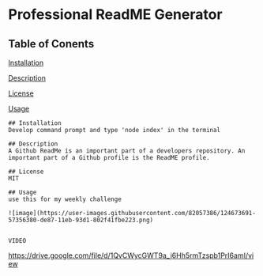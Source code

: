 # Professional ReadME Generator
  
 ## Table of Conents

 [Installation](#installation)
 
 [Description](#description)

[License](#license)

[Usage](#usage)

    ## Installation
    Develop command prompt and type 'node index' in the terminal
    
    ## Description
    A Github ReadMe is an important part of a developers repository. An important part of a Github profile is the ReadME profile.

    ## License
    MIT

    ## Usage
    use this for my weekly challenge
    
    ![image](https://user-images.githubusercontent.com/82057386/124673691-57356380-de87-11eb-93d1-802f41fbe223.png)

    
    VIDEO

https://drive.google.com/file/d/1QvCWycGWT9a_j6Hh5rmTzspb1PrI6amI/view
